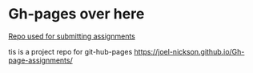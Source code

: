 # Gh-pages over here
[Repo used for submitting assignments](https://www.coursera.org/learn/html-css-javascript-for-web-developers/home/welcome) 

tis is a project repo for git-hub-pages
https://joel-nickson.github.io/Gh-page-assignments/
